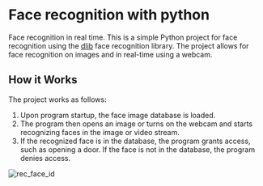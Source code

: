 # Face recognition with python
Face recognition in real time.
This is a simple Python project for face recognition using the [dlib](http://dlib.net/) face recognition library. The project allows for face recognition on images and in real-time using a webcam.

## How it Works

The project works as follows:

1. Upon program startup, the face image database is loaded.
2. The program then opens an image or turns on the webcam and starts recognizing faces in the image or video stream.
3. If the recognized face is in the database, the program grants access, such as opening a door. If the face is not in the database, the program denies access.

![rec_face_id](https://user-images.githubusercontent.com/78686988/226090728-9750415c-310b-47a8-b74c-f28853fbc4e1.jpg)
